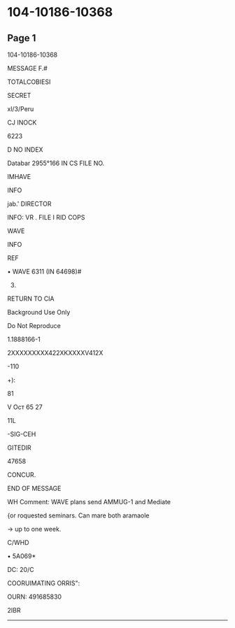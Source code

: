# 104-10186-10368

## Page 1

104-10186-10368

MESSAGE F.#

TOTALCOBIESI

SECRET

xl/3/Peru

CJ INOCK

6223

D NO INDEX

Databar 2955°166 IN CS FILE NO.

IMHAVE

INFO

jab.' DIRECTOR

INFO: VR . FILE I RID COPS

WAVE

INFO

REF

• WAVE 6311 (IN 64698)#

3.

RETURN TO CIA

Background Use Only

Do Not Reproduce

1.1888166-1

2XXXXXXXXX422XKXXXXV412X

-110

+):

81

V Ост 65 27

11L

-SIG-CEH

GITEDIR

47658

CONCUR.

END OF MESSAGE

WH Comment: WAVE plans send AMMUG-1 and Mediate

{or roquested seminars. Can mare both aramaole

→ up to one week.

C/WHD

• 5A069*

DC: 20/C

COORUIMATING ORRIS":

OURN: 491685830

2IBR

---

